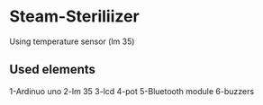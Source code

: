# Steam-Steriliizer
Using temperature sensor (lm 35)

## Used elements
1-Ardinuo uno
2-lm 35
3-lcd
4-pot
5-Bluetooth module
6-buzzers
